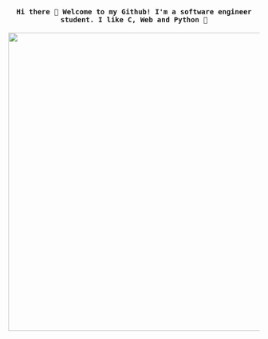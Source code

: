 <h4 align="center"><samp> Hi there 👋 Welcome to my Github! I'm a software engineer student. I like C, Web and Python 🐍 </samp></h4>

<p align="center">
  <img width="600" src="https://i.pinimg.com/564x/f2/10/f1/f210f1baaa38742e0f8e44ab24cbfdcc.jpg">
</p>
